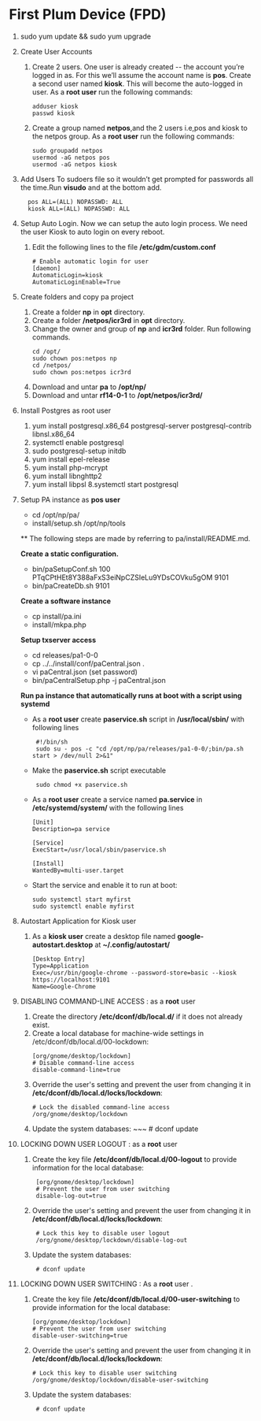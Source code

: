# First Plum Device (FPD)

1. sudo yum update && sudo yum upgrade
2. Create User Accounts
   1. Create 2 users. One user is already created -- the account you’re logged in as. For this we’ll assume the account name        is __pos__. Create a second user named __kiosk__. This will become the auto-logged in user.
      As a __root user__ run the following commands:
      ~~~
      adduser kiosk
      passwd kiosk
      ~~~  
   2. Create a group named __netpos__,and the 2 users i.e,pos and kiosk to the netpos group.
      As a __root user__ run the following commands:
      ~~~
      sudo groupadd netpos
      usermod -aG netpos pos
      usermod -aG netpos kiosk
3. Add Users To sudoers file so it wouldn’t get prompted for passwords all the time.Run __visudo__ and at the bottom add.
     ~~~
       pos ALL=(ALL) NOPASSWD: ALL
       kiosk ALL=(ALL) NOPASSWD: ALL
4. Setup Auto Login. Now we can setup the auto login process. We need the user Kiosk to auto login on every reboot. 
   1. Edit the following lines to the file __/etc/gdm/custom.conf__
       ~~~ 
       # Enable automatic login for user
       [daemon]
       AutomaticLogin=kiosk
       AutomaticLoginEnable=True
5. Create folders and copy pa project
    1. Create a folder __np__ in __opt__ directory.
    2. Create a folder __/netpos/icr3rd__ in __opt__ directory.
    3. Change the owner and group of __np__ and __icr3rd__ folder. Run following commands. 
         ~~~
         cd /opt/
         sudo chown pos:netpos np
         cd /netpos/
         sudo chown pos:netpos icr3rd
    4. Download and untar  __pa__ to __/opt/np/__
    5. Download and untar  __rf14-0-1__ to __/opt/netpos/icr3rd/__
   
6. Install Postgres as root user
    1. yum install postgresql.x86_64  postgresql-server postgresql-contrib  libnsl.x86_64
    2. systemctl enable postgresql
    3. sudo postgresql-setup initdb 
    4. yum install epel-release
    5. yum install php-mcrypt
    6. yum install libnghttp2
    7. yum install libpsl
    8.systemctl start postgresql
7. Setup PA instance as __pos user__
    * cd /opt/np/pa/
    * install/setup.sh /opt/np/tools

    ** The following steps are made by referring to pa/install/README.md.<br>

      __Create a static configuration.__
      * bin/paSetupConf.sh 100 PTqCPtHEt8Y388aFxS3eiNpCZSIeLu9YDsCOVku5gOM 9101
      * bin/paCreateDb.sh 9101 <br>

      __Create a software instance__
      * cp install/pa.ini
      * install/mkpa.php <br>

      __Setup txserver access__
      * cd releases/pa1-0-0
      * cp ../../install/conf/paCentral.json .
      * vi paCentral.json                (set password)
      * bin/paCentralSetup.php -j paCentral.json <br>

      __Run pa instance that automatically runs at boot with a script using systemd__
      * As a __root user__ create __paservice.sh__ script in __/usr/local/sbin/__ with following lines
         ~~~~
          #!/bin/sh
          sudo su - pos -c "cd /opt/np/pa/releases/pa1-0-0/;bin/pa.sh start > /dev/null 2>&1"
      * Make the __paservice.sh__ script executable
         ~~~~
          sudo chmod +x paservice.sh
      * As a __root user__ create a service named __pa.service__ in __/etc/systemd/system/__ with the following lines
         ~~~~
         [Unit]
         Description=pa service

         [Service]
         ExecStart=/usr/local/sbin/paservice.sh

         [Install]
         WantedBy=multi-user.target
      * Start the service and  enable it to run at boot:
         ~~~~~
         sudo systemctl start myfirst
         sudo systemctl enable myfirst        
8. Autostart Application for Kiosk user
   1. As a __kiosk user__ create a desktop file named __google-autostart.desktop__ at __~/.config/autostart/__ 
      ~~~~~
      [Desktop Entry]
      Type=Application
      Exec=/usr/bin/google-chrome --password-store=basic --kiosk https://localhost:9101
      Name=Google-Chrome   
9. DISABLING COMMAND-LINE ACCESS : as a __root__ user
   1. Create the directory __/etc/dconf/db/local.d/__ if it does not already exist.
   2. Create a local database for machine-wide settings in /etc/dconf/db/local.d/00-lockdown:
         ~~~~~~~~
         [org/gnome/desktop/lockdown]
         # Disable command-line access
         disable-command-line=true
   3. Override the user's setting and prevent the user from changing it in __/etc/dconf/db/local.d/locks/lockdown__:
         ~~~~~~~
         # Lock the disabled command-line access
         /org/gnome/desktop/lockdown  
   4. Update the system databases:
          ~~~
           # dconf update
10. LOCKING DOWN USER LOGOUT : as a __root__ user
    1. Create the key file __/etc/dconf/db/local.d/00-logout__ to provide information for the local database:
       ~~~~
        [org/gnome/desktop/lockdown]
        # Prevent the user from user switching
        disable-log-out=true
    2. Override the user's setting and prevent the user from changing it in __/etc/dconf/db/local.d/locks/lockdown__:
       ~~~~
        # Lock this key to disable user logout
        /org/gnome/desktop/lockdown/disable-log-out
    3. Update the system databases:
       ~~~~
        # dconf update
11. LOCKING DOWN USER SWITCHING : As a __root__ user    .
    1. Create the key file __/etc/dconf/db/local.d/00-user-switching__ to provide information for the local database:
        ~~~~
        [org/gnome/desktop/lockdown]
        # Prevent the user from user switching
        disable-user-switching=true
    2. Override the user's setting and prevent the user from changing it in __/etc/dconf/db/local.d/locks/lockdown__:
        ~~~~
        # Lock this key to disable user switching
        /org/gnome/desktop/lockdown/disable-user-switching
    3. Update the system databases:
        ~~~~
         # dconf update 
